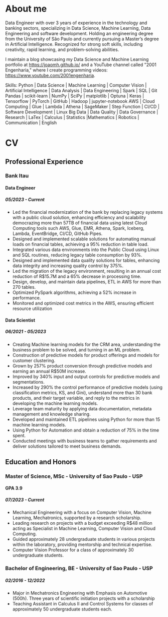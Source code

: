 # About me
Data Engineer with over 3 years of experience in the technology and banking sectors, specializing in Data Science, Machine Learning, Data Engineering and software development. Holding an engineering degree from the University of São Paulo and currently pursuing a Master’s degree in Artificial Intelligence. Recognized for strong soft skills, including creativity, rapid learning, and problem-solving abilities.

I maintain a blog showcasing my Data Science and Machine Learning portfolio at https://joaomh.github.io/ and a YouTube channel called "2001 Engenharia," where I create programming videos: https://www.youtube.com/2001engenharia.

Skills: 
Python | Data Science | Machine Learning | Computer Vision | Artificial Intelligence | Data Analysis | Data Engineering | Spark | SQL | Git 
Pandas | scikit-learn | NumPy | SciPy | matplotlib | Optuna | Keras | Tensorflow | PyTorch | GitHub | Hadoop | jupyter-notebook
AWS | Cloud Computing | Glue | Lambda | Athena | SageMaker | Step Function | CI/CD | Software Development | Linux
Big Data | Data Quality | Data Governance | Research | LaTex | Calculus | Statistics |Mathematics | Robotics | Communication | English

# CV
## Professional Experience
### Bank Itau 
####  Data Engineer
##### 05/2023 - Current
* Led the financial modernization of the bank by replacing legacy systems with a public cloud solution, enhancing efficiency and scalability
democrazing more than 57TB of financial data using latest Cloud Computing tools such AWS, Glue, EMR, Athena, Spark, Iceberg, Lambda,
EventBridge, CI/CD, GitHub Pipes.
* Designed and implemented scalable solutions for automating manual loads on financial tables, achieving a 95% reduction in table load.
* Integrated various data environments into the Public Cloud using Linux and SQL routines, reducing legacy table consumption by 93%.
* Designed and implemented data quality solutions for tables, enhancing data integrity and increasing quality control by 375%.
* Led the migration of the legacy environment, resulting in an annual cost reduction of R$15.7M and a 65% decrease in processing time.
* Design, develop, and maintain data pipelines, ETL in AWS for more than 270 tables.
* Optimized PySpark algorithms, achieving a 52% increase in performance.
* Monitored and optimized cost metrics in the AWS, ensuring efficient resource utilization
####  Data Scientist
##### 06/2021 - 05/2023
* Creating Machine learning models for the CRM area, understanding the business problem to be solved, and turning in an ML problem.
* Construction of predictive models for product offerings and models for customer clustering.
* Grown by 257% product conversion through predictive models and earning an annual R$50M increase.
* Improved by 340% input and output controls for predictive models and segmentations.
* Increased by 290% the control performance of predictive models (using classification metrics, KS, and Gini), understand more than 30
bank products, and their target variable, and reply to the metrics in developing the machine learning models.
* Leverage team maturity by applying data documentation, metadata management and knowledge sharing.
* Developed and maintained ETL pipelines using Python for more than 15 machine learning models.
* Using Python for Automation and obtain a reduction of 75% in the time spent.
* Conducted meetings with business teams to gather requirements and deliver solutions tailored to meet business demands.

## Education and Honors
### Master of Science, MSc - University of Sao Paulo - USP
#### GPA 3.9
##### 07/2023 - Current
* Mechanical Engineering with a focus on Computer Vision, Machine Learning, Mechatronics, supported by a research scholarship.
* Leading research on projects with a budget exceeding R$48 million acting as Specialist in Machine Learning, Computer Vision and Cloud
Computing.
* Guided approximately 28 undergraduate students in various projects within the laboratory, providing mentorship and technical expertise.
* Computer Vision Professor for a class of approximately 30 undergraduate students.
### Bachelor of Engineering, BE - University of Sao Paulo - USP
##### 02/2016 - 12/2022
* Major in Mechatronics Engineering with Emphasis on Automotive (500h). Three years of scientific initiation projects with a scholarship
* Teaching Assistant in Calculus II and Control Systems for classes of approximately 50 undergraduate students each.